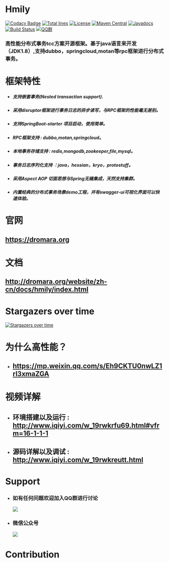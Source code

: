 Hmily
================
[![Codacy Badge](https://api.codacy.com/project/badge/Grade/2f0a0191b02448e6919aca6ce12a1584)](https://app.codacy.com/app/yu199195/hmily?utm_source=github.com&utm_medium=referral&utm_content=yu199195/hmily&utm_campaign=Badge_Grade_Settings)
[![Total lines](https://tokei.rs/b1/github/yu199195/hmily?category=lines)](https://github.com/yu199195/hmily)
[![License](https://img.shields.io/badge/License-Apache%202.0-blue.svg?label=license)](https://github.com/yu199195/hmily/blob/master/LICENSE)
[![Maven Central](https://img.shields.io/maven-central/v/org.dromara/hmily.svg?label=maven%20central)](http://search.maven.org/#search%7Cga%7C1%7Cg%3A%22org.dromara%22%20AND%20hmily)
[![Javadocs](http://www.javadoc.io/badge/org.dromara/hmily.svg)](http://www.javadoc.io/doc/org.dromara/hmily)
[![Build Status](https://travis-ci.org/yu199195/hmily.svg?branch=master)](https://travis-ci.org/yu199195/hmily)
[![QQ群](https://img.shields.io/badge/chat-on%20QQ-ff69b4.svg?style=flat-square)](https://shang.qq.com/wpa/qunwpa?idkey=2e9e353fa10924812bc58c10ab46de0ca6bef80e34168bccde275f7ca0cafd85)
### 高性能分布式事务tcc方案开源框架。基于java语言来开发（JDK1.8）,支持dubbo，springcloud,motan等rpc框架进行分布式事务。
 
# 框架特性

   * ##### 支持嵌套事务(Nested transaction support).

   * ##### 采用disruptor框架进行事务日志的异步读写，与RPC框架的性能毫无差别。

   * ##### 支持SpringBoot-starter 项目启动，使用简单。

   * ##### RPC框架支持 : dubbo,motan,springcloud。

   * ##### 本地事务存储支持 : redis,mongodb,zookeeper,file,mysql。

   * ##### 事务日志序列化支持 ：java，hessian，kryo，protostuff。

   * ##### 采用Aspect AOP 切面思想与Spring无缝集成，天然支持集群。

   * ##### 内置经典的分布式事务场景demo工程，并有swagger-ui可视化界面可以快速体验。


# 官网

 ## https://dromara.org
 

# 文档 
 
 ##  http://dromara.org/website/zh-cn/docs/hmily/index.html
 
# Stargazers over time

[![Stargazers over time](https://starchart.cc/yu199195/hmily.svg)](https://starchart.cc/yu199195/hmily) 
 
 

#  为什么高性能？
  
  * ## https://mp.weixin.qq.com/s/Eh9CKTU0nwLZ1rl3xmaZGA
  

#  视频详解

  * ## 环境搭建以及运行 : http://www.iqiyi.com/w_19rwkrfu69.html#vfrm=16-1-1-1
 
  * ## 源码详解以及调试 : http://www.iqiyi.com/w_19rwkreutt.html




# Support

 * ###  如有任何问题欢迎加入QQ群进行讨论
   ![](https://yu199195.github.io/images/qq.png)


 * ###  微信公众号
   ![](https://yu199195.github.io/images/public.jpg)

 # Contribution
